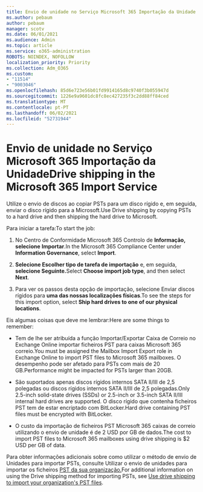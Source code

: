 ```yaml
---
title: Envio de unidade no Serviço Microsoft 365 Importação da Unidade
ms.author: pebaum
author: pebaum
manager: scotv
ms.date: 06/01/2021
ms.audience: Admin
ms.topic: article
ms.service: o365-administration
ROBOTS: NOINDEX, NOFOLLOW
localization_priority: Priority
ms.collection: Adm_O365
ms.custom:
- "11514"
- "9003046"
ms.openlocfilehash: 85d6e723e56b01fd9914165d8c9740f3b055947d
ms.sourcegitcommit: 1226e9a9601dc8fc8ec427235f3c2dd88ff84ced
ms.translationtype: MT
ms.contentlocale: pt-PT
ms.lasthandoff: 06/02/2021
ms.locfileid: "52731944"
---
```

# <a name="drive-shipping-in-the-microsoft-365-import-service"></a><span data-ttu-id="230fa-102">Envio de unidade no Serviço Microsoft 365 Importação da Unidade</span><span class="sxs-lookup"><span data-stu-id="230fa-102">Drive shipping in the Microsoft 365 Import Service</span></span>

<span data-ttu-id="230fa-103">Utilize o envio de discos ao copiar PSTs para um disco rígido e, em seguida, enviar o disco rígido para a Microsoft.</span><span class="sxs-lookup"><span data-stu-id="230fa-103">Use Drive shipping by copying PSTs to a hard drive and then shipping the hard drive to Microsoft.</span></span>

<span data-ttu-id="230fa-104">Para iniciar a tarefa:</span><span class="sxs-lookup"><span data-stu-id="230fa-104">To start the job:</span></span>

1. <span data-ttu-id="230fa-105">No Centro de Conformidade Microsoft 365 Controlo de **Informação, selecione** **Importar**.</span><span class="sxs-lookup"><span data-stu-id="230fa-105">In the Microsoft 365 Compliance Center under **Information Governance**, select **Import**.</span></span>

1. <span data-ttu-id="230fa-106">**Selecione Escolher tipo de tarefa de importação** e, em seguida, **selecione Seguinte.**</span><span class="sxs-lookup"><span data-stu-id="230fa-106">Select **Choose import job type**, and then select **Next**.</span></span>

1. <span data-ttu-id="230fa-107">Para ver os passos desta opção de importação, selecione Enviar discos rígidos para **uma das nossas localizações físicas**.</span><span class="sxs-lookup"><span data-stu-id="230fa-107">To see the steps for this import option, select **Ship hard drives to one of our physical locations**.</span></span>

<span data-ttu-id="230fa-108">Eis algumas coisas que deve me lembrar:</span><span class="sxs-lookup"><span data-stu-id="230fa-108">Here are some things to remember:</span></span>

- <span data-ttu-id="230fa-109">Tem de lhe ser atribuída a função Importar/Exportar Caixa de Correio no Exchange Online importar ficheiros PST para caixas Microsoft 365 correio.</span><span class="sxs-lookup"><span data-stu-id="230fa-109">You must be assigned the Mailbox Import Export role in Exchange Online to import PST files to Microsoft 365 mailboxes.</span></span>
<span data-ttu-id="230fa-110">O desempenho pode ser afetado para PSTs com mais de 20 GB.</span><span class="sxs-lookup"><span data-stu-id="230fa-110">Performance might be impacted for PSTs larger than 20GB.</span></span>

- <span data-ttu-id="230fa-111">São suportados apenas discos rígidos internos SATA II/III de 2,5 polegadas ou discos rígidos internos SATA II/III de 2,5 polegadas.</span><span class="sxs-lookup"><span data-stu-id="230fa-111">Only 2.5-inch solid-state drives (SSDs) or 2.5-inch or 3.5-inch SATA II/III internal hard drives are supported.</span></span>
<span data-ttu-id="230fa-112">O disco rígido que contenha ficheiros PST tem de estar encriptado com BitLocker.</span><span class="sxs-lookup"><span data-stu-id="230fa-112">Hard drive containing PST files must be encrypted with BitLocker.</span></span>

- <span data-ttu-id="230fa-113">O custo da importação de ficheiros PST Microsoft 365 caixas de correio utilizando o envio de unidade é de 2 USD por GB de dados.</span><span class="sxs-lookup"><span data-stu-id="230fa-113">The cost to import PST files to Microsoft 365 mailboxes using drive shipping is $2 USD per GB of data.</span></span>

<span data-ttu-id="230fa-114">Para obter informações adicionais sobre como utilizar o método de envio de Unidades para importar PSTs, consulte Utilizar o envio de unidades para importar os ficheiros [PST da sua organização.](/microsoft-365/compliance/use-drive-shipping-to-import-pst-files-to-office-365)</span><span class="sxs-lookup"><span data-stu-id="230fa-114">For additional information on using the Drive shipping method for importing PSTs, see [Use drive shipping to import your organization's PST files](/microsoft-365/compliance/use-drive-shipping-to-import-pst-files-to-office-365).</span></span>